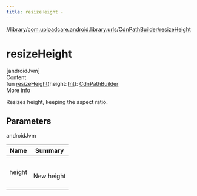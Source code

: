 ```yaml
---
title: resizeHeight -
---
```

//[library](../../index.md)/[com.uploadcare.android.library.urls](../index.md)/[CdnPathBuilder](index.md)/[resizeHeight](resize-height.md)



# resizeHeight  
[androidJvm]  
Content  
fun [resizeHeight](resize-height.md)(height: [Int](https://kotlinlang.org/api/latest/jvm/stdlib/kotlin/-int/index.html)): [CdnPathBuilder](index.md)  
More info  


Resizes height, keeping the aspect ratio.



## Parameters  
  
androidJvm  
  
|  Name|  Summary| 
|---|---|
| <a name="com.uploadcare.android.library.urls/CdnPathBuilder/resizeHeight/#kotlin.Int/PointingToDeclaration/"></a>height| <a name="com.uploadcare.android.library.urls/CdnPathBuilder/resizeHeight/#kotlin.Int/PointingToDeclaration/"></a><br><br>New height<br><br>
  
  



